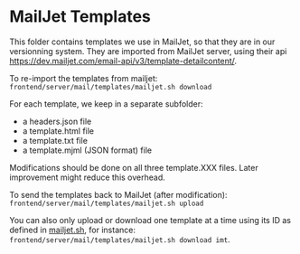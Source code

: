 # MailJet Templates

This folder contains templates we use in MailJet, so that they are in our versionning system.
They are imported from MailJet server, using their api https://dev.mailjet.com/email-api/v3/template-detailcontent/.

To re-import the templates from mailjet:
`frontend/server/mail/templates/mailjet.sh download`

For each template, we keep in a separate subfolder:
- a headers.json file
- a template.html file
- a template.txt file
- a template.mjml (JSON format) file

Modifications should be done on all three template.XXX files. Later improvement might reduce this overhead.

To send the templates back to MailJet (after modification):
`frontend/server/mail/templates/mailjet.sh upload`

You can also only upload or download one template at a time using its ID as defined in
[mailjet.sh](mailjet.sh), for instance: `frontend/server/mail/templates/mailjet.sh download imt`.
